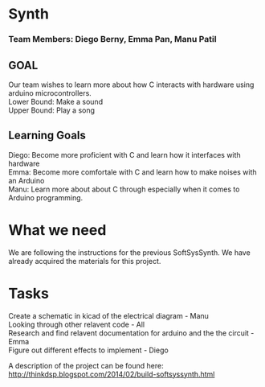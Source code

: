# Synth
### Team Members: Diego Berny, Emma Pan, Manu Patil

## GOAL
Our team wishes to learn more about how C interacts with hardware using arduino microcontrollers. <br>
Lower Bound: Make a sound <br>
Upper Bound: Play a song

## Learning Goals
Diego: Become more proficient with C and learn how it interfaces with hardware <br>
Emma: Become more comfortale with C and learn how to make noises with an Arduino <br>
Manu: Learn more about about C through especially when it comes to Arduino programming. 

# What we need
We are following the instructions for the previous SoftSysSynth. We have already acquired the materials for this project.

# Tasks
Create a schematic in kicad of the electrical diagram - Manu <br>
Looking through other relavent code - All <br>
Research and find relavent documentation for arduino and the the circuit -Emma <br>
Figure out different effects to implement - Diego <br>

A description of the project can be found here:
http://thinkdsp.blogspot.com/2014/02/build-softsyssynth.html
